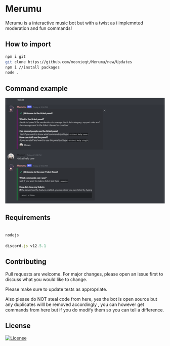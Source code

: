 # Merumu

Merumu is a interactive music bot but with a twist as i implemnted moderation and fun commands!

## How to import

```bash
npm i git
git clone https://github.com/moonieqt/Merumu/new/Updates
npm i //install packages
node .
```

## Command example

![Merumu](image.png)

## Requirements

```javascript

nodejs

discord.js v12.5.1

```

## Contributing

Pull requests are welcome. For major changes, please open an issue first to discuss what you would like to change.

Please make sure to update tests as appropriate.

Also please do NOT steal code from here, yes the bot is open source but any duplicates willl be removed accordingly , you can however get commands from here but if you do modify them so you can tell a difference.

## License

[![License](https://img.shields.io/badge/License-Apache%202.0-blue.svg)](https://opensource.org/licenses/Apache-2.0)
